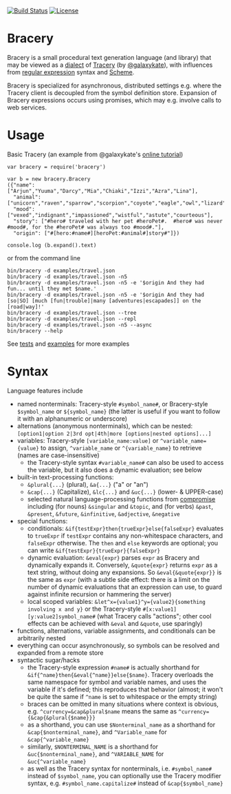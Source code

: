 [![Build Status](https://travis-ci.org/ihh/bracery.svg?branch=master)](https://travis-ci.org/ihh/bracery)
[![License](https://img.shields.io/badge/License-BSD%203--Clause-blue.svg)](https://opensource.org/licenses/BSD-3-Clause)

# Bracery

Bracery is a small procedural text generation language (and library)
that may be viewed as a [dialect](https://en.wikipedia.org/wiki/Programming_language#Dialects,_flavors_and_implementations)
of [Tracery](http://tracery.io/) (by [@galaxykate](https://github.com/galaxykate)),
with influences from [regular expression](https://en.wikipedia.org/wiki/Regular_expression) syntax and 
[Scheme](https://en.wikipedia.org/wiki/Scheme_(programming_language)).

Bracery is specialized for asynchronous, distributed settings e.g. where the Tracery client is decoupled from the symbol definition store.
Expansion of Bracery expressions occurs using promises, which may e.g. involve calls to web services.

# Usage

Basic Tracery (an example from @galaxykate's [online tutorial](http://www.crystalcodepalace.com/traceryTut.html))

~~~~
var bracery = require('bracery')

var b = new bracery.Bracery
({"name": ["Arjun","Yuuma","Darcy","Mia","Chiaki","Izzi","Azra","Lina"],
  "animal": ["unicorn","raven","sparrow","scorpion","coyote","eagle","owl","lizard","zebra","duck","kitten"],
  "mood": ["vexed","indignant","impassioned","wistful","astute","courteous"],
  "story": ["#hero# traveled with her pet #heroPet#.  #hero# was never #mood#, for the #heroPet# was always too #mood#."],
  "origin": ["#[hero:#name#][heroPet:#animal#]story#"]})

console.log (b.expand().text)
~~~~

or from the command line

~~~~
bin/bracery -d examples/travel.json
bin/bracery -d examples/travel.json -n5
bin/bracery -d examples/travel.json -n5 -e '$origin And they had fun... until they met $name.'
bin/bracery -d examples/travel.json -n5 -e '$origin And they had [so|SO] [much [fun|trouble]|many [adventures|escapades]] on the [road|way]!'
bin/bracery -d examples/travel.json --tree
bin/bracery -d examples/travel.json --repl
bin/bracery -d examples/travel.json -n5 --async
bin/bracery --help
~~~~

See [tests](test/) and [examples](examples/) for more examples

# Syntax

Language features include

- named nonterminals: Tracery-style `#symbol_name#`, or Bracery-style `$symbol_name` or `${symbol_name}` (the latter is useful if you want to follow it with an alphanumeric or underscore)
- alternations (anonymous nonterminals), which can be nested: `[option1|option 2|3rd opt|4th|more [options|nested options]...]`
- variables: Tracery-style `[variable_name:value]` or `^variable_name={value}` to assign, `^variable_name` or `^{variable_name}` to retrieve (names are case-insensitive)
   - the Tracery-style syntax `#variable_name#` can also be used to access the variable, but it also does a dynamic evaluation; see below
- built-in text-processing functions:
   - `&plural{...}` (plural), `&a{...}` ("a" or "an")
   - `&cap{...}` (Capitalize), `&lc{...}` and `&uc{...}` (lower- & UPPER-case)
   - selected natural language-processing functions from [compromise](https://github.com/spencermountain/compromise) including (for nouns) `&singular` and `&topic`, and (for verbs) `&past`, `&present`, `&future`, `&infinitive`,  `&adjective`, `&negative`
- special functions:
   - conditionals: `&if{testExpr}then{trueExpr}else{falseExpr}` evaluates to `trueExpr` if `testExpr` contains any non-whitespace characters, and `falseExpr` otherwise. The `then` and `else` keywords are optional; you can write `&if{testExpr}{trueExpr}{falseExpr}`
   - dynamic evaluation: `&eval{expr}` parses `expr` as Bracery and dynamically expands it. Conversely, `&quote{expr}` returns `expr` as a text string, without doing any expansions. So `&eval{&quote{expr}}` is the same as `expr` (with a subtle side effect: there is a limit on the number of dynamic evaluations that an expression can use, to guard against infinite recursion or hammering the server)
   - local scoped variables: `&let^x={value1}^y={value2}{something involving x and y}` or the Tracery-style `#[x:value1][y:value2]symbol_name#` (what Tracery calls "actions"; other cool effects can be achieved with `&eval` and `&quote`, use sparingly)
- functions, alternations, variable assignments, and conditionals can be arbitrarily nested
- everything can occur asynchronously, so symbols can be resolved and expanded from a remote store
- syntactic sugar/hacks
   - the Tracery-style expression `#name#` is actually shorthand for `&if{^name}then{&eval{^name}}else{$name}`. Tracery overloads the same namespace for symbol and variable names, and uses the variable if it's defined; this reproduces that behavior (almost; it won't be quite the same if `^name` is set to whitespace or the empty string)
   - braces can be omitted in many situations where context is obvious, e.g. `^currency=&cap&plural$name` means the same as `^currency={&cap{&plural{$name}}}`
   - as a shorthand, you can use `$Nonterminal_name` as a shorthand for `&cap{$nonterminal_name}`, and `^Variable_name` for `&cap{^variable_name}`
   - similarly, `$NONTERMINAL_NAME` is a shorthand for `&uc{$nonterminal_name}`, and  `^VARIABLE_NAME` for `&uc{^variable_name}`
   - as well as the Tracery syntax for nonterminals, i.e. `#symbol_name#` instead of `$symbol_name`, you can optionally use the Tracery modifier syntax, e.g. `#symbol_name.capitalize#` instead of `&cap{$symbol_name}`
